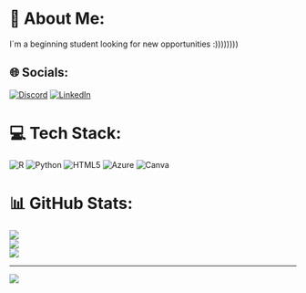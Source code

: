 # 💫 About Me:
I´m a beginning student looking for new opportunities :))))))))


## 🌐 Socials:
[![Discord](https://img.shields.io/badge/Discord-%237289DA.svg?logo=discord&logoColor=white)](https://discord.gg/IgorTaOn) [![LinkedIn](https://img.shields.io/badge/LinkedIn-%230077B5.svg?logo=linkedin&logoColor=white)](https://linkedin.com/in/IgordosSantosLopes) 

# 💻 Tech Stack:
![R](https://img.shields.io/badge/r-%23276DC3.svg?style=plastic&logo=r&logoColor=white) ![Python](https://img.shields.io/badge/python-3670A0?style=plastic&logo=python&logoColor=ffdd54) ![HTML5](https://img.shields.io/badge/html5-%23E34F26.svg?style=plastic&logo=html5&logoColor=white) ![Azure](https://img.shields.io/badge/azure-%230072C6.svg?style=plastic&logo=microsoftazure&logoColor=white) ![Canva](https://img.shields.io/badge/Canva-%2300C4CC.svg?style=plastic&logo=Canva&logoColor=white)
# 📊 GitHub Stats:
![](https://github-readme-stats.vercel.app/api?username=Code-Igor&theme=tokyonight&hide_border=false&include_all_commits=true&count_private=false)<br/>
![](https://github-readme-streak-stats.herokuapp.com/?user=Code-Igor&theme=tokyonight&hide_border=false)<br/>
![](https://github-readme-stats.vercel.app/api/top-langs/?username=Code-Igor&theme=tokyonight&hide_border=false&include_all_commits=true&count_private=false&layout=compact)

---
[![](https://visitcount.itsvg.in/api?id=Code-Igor&icon=5&color=0)](https://visitcount.itsvg.in)

<!-- Proudly created with GPRM ( https://gprm.itsvg.in ) -->
